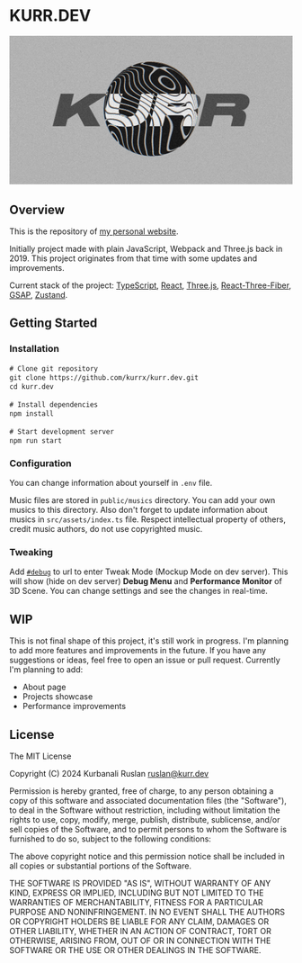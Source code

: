 # KURR.DEV

![Banner](https://github.com/kurrx/kurr.dev/blob/main/public/banner.jpg?raw=true)

## Overview

This is the repository of [my personal website](https://kurr.dev).

Initially project made with plain JavaScript, Webpack and Three.js back in 2019. This project originates from that time with some updates and improvements.

Current stack of the project: [TypeScript](https://typescriptlang.org), [React](https://react.dev/), [Three.js](https://threejs.org/), [React-Three-Fiber](https://docs.pmnd.rs/react-three-fiber/getting-started/introduction), [GSAP](https://gsap.com/), [Zustand](https://docs.pmnd.rs/zustand/getting-started/introduction).

## Getting Started

### Installation

```shell
# Clone git repository
git clone https://github.com/kurrx/kurr.dev.git
cd kurr.dev

# Install dependencies
npm install

# Start development server
npm run start
```

### Configuration

You can change information about yourself in `.env` file.

Music files are stored in `public/musics` directory. You can add your own musics to this directory. Also don't forget to update information about musics in `src/assets/index.ts` file. Respect intellectual property of others, credit music authors, do not use copyrighted music.

### Tweaking

Add [`#debug`](https://kurr.dev#debug) to url to enter Tweak Mode (Mockup Mode on dev server). This will show (hide on dev server) **Debug Menu** and **Performance Monitor** of 3D Scene. You can change settings and see the changes in real-time.

## WIP

This is not final shape of this project, it's still work in progress. I'm planning to add more features and improvements in the future. If you have any suggestions or ideas, feel free to open an issue or pull request. Currently I'm planning to add:

- About page
- Projects showcase
- Performance improvements

## License

The MIT License

Copyright (C) 2024 Kurbanali Ruslan <ruslan@kurr.dev>

Permission is hereby granted, free of charge, to any person obtaining a copy of
this software and associated documentation files (the "Software"), to deal in
the Software without restriction, including without limitation the rights to
use, copy, modify, merge, publish, distribute, sublicense, and/or sell copies
of the Software, and to permit persons to whom the Software is furnished to do
so, subject to the following conditions:

The above copyright notice and this permission notice shall be included in all
copies or substantial portions of the Software.

THE SOFTWARE IS PROVIDED "AS IS", WITHOUT WARRANTY OF ANY KIND, EXPRESS OR
IMPLIED, INCLUDING BUT NOT LIMITED TO THE WARRANTIES OF MERCHANTABILITY,
FITNESS FOR A PARTICULAR PURPOSE AND NONINFRINGEMENT. IN NO EVENT SHALL THE
AUTHORS OR COPYRIGHT HOLDERS BE LIABLE FOR ANY CLAIM, DAMAGES OR OTHER
LIABILITY, WHETHER IN AN ACTION OF CONTRACT, TORT OR OTHERWISE, ARISING FROM,
OUT OF OR IN CONNECTION WITH THE SOFTWARE OR THE USE OR OTHER DEALINGS IN THE
SOFTWARE.
